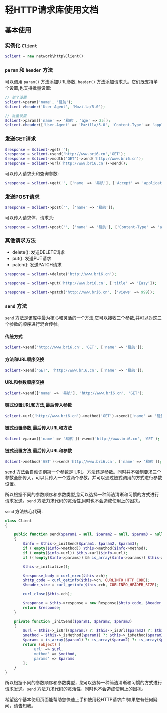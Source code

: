 # 轻HTTP请求库使用文档

## 基本使用

### 实例化 `Client`

```php
$client = new network\http\Client();
```

### `param` 和 `header` 方法  

可以调用 `param()` 方法添加URL参数, `header()` 方法添加请求头。它们既支持单个设置,也支持批量设置:

```php
// 单个设置
$client->param('name', '易航');  
$client->header('User-Agent', 'Mozilla/5.0');

// 批量设置
$client->param(['name' => '易航', 'age' => 25]);  
$client->header(['User-Agent' => 'Mozilla/5.0', 'Content-Type' => 'application/json']);
```

### 发送GET请求

```php
$response = $client->get('');
$response = $client->send('http://www.bri6.cn','GET');
$response = $client->modth('GET')->send('http://www.bri6.cn');
$response = $client->url('http://www.bri6.cn')->send();
```

可以传入请求头和查询参数:  

```php
$response = $client->get('', ['name' => '易航'], ['Accept' => 'application/json']);
```

### 发送POST请求

```php  
$response = $client->post('', ['name' => '易航']);  
```

可以传入请求体、请求头:

```php
$response = $client->post('', ['name' => '易航'], ['Content-Type' => 'application/x-www-form-urlencoded']);
```

### 其他请求方法

- delete(): 发送DELETE请求
- put(): 发送PUT请求
- patch(): 发送PATCH请求

```php
$response = $client->delete('http://www.bri6.cn');

$response = $client->put('http://www.bri6.cn', ['title' => 'Easy']);

$response = $client->patch('http://www.bri6.cn', ['views' => 999]);
```

### `send` 方法

`send` 方法是该库中最为核心和灵活的一个方法,它可以接收三个参数,并可以对这三个参数的顺序进行混合传参。

#### 传统方式

```php
$client->send('http://www.bri6.cn', 'GET', ['name' => '易航']);
```

#### 方法和URL顺序交换

```php
$client->send('GET', 'http://www.bri6.cn', ['name' => '易航']);
```

#### URL和参数顺序交换

```php
$client->send(['name' => '易航'], 'http://www.bri6.cn', 'GET');
```

#### 链式设置URL和方法,最后传入参数

```php
$client->url('http://www.bri6.cn')->method('GET')->send(['name' => '易航']);
```

#### 链式设置参数,最后传入URL和方法  

```php
$client->param(['name' => '易航'])->send('http://www.bri6.cn', 'GET');
```

#### 链式设置方法,最后传入URL和参数  

```php
$client->method('GET')->send('http://www.bri6.cn', ['name' => '易航']);
```

send 方法会自动识别第一个参数是 URL、方法还是参数。同时并不强制要求三个参数全部传入，可以只传入一个或两个参数，并可以通过链式调用的方式进行参数设置。

所以根据不同的参数顺序和参数类型,您可以选择一种简洁清晰和习惯的方式进行请求发送。`send` 方法力求代码的灵活性,同时也不会造成使用上的困扰。

`send` 方法核心代码:

```php
class Client
{

    public function send($param1 = null, $param2 = null, $param3 = null)
    {
        $info = $this->_initSend($param1, $param2, $param3);
        if (!empty($info->method)) $this->method($info->method);
        if (!empty($info->url)) $this->url($info->url);
        if ((!empty($info->params)) && is_array($info->params)) $this->param($info->params);

        $this->_initialize();

        $response_body = curl_exec($this->ch);
        $http_code = curl_getinfo($this->ch, CURLINFO_HTTP_CODE);
        $header_size = curl_getinfo($this->ch, CURLINFO_HEADER_SIZE);

        curl_close($this->ch); 

        $response = $this->response = new Response($http_code, $header_size, $response_body);
        return $response;
    }

    private function _initSend($param1, $param2, $param3)
    {
        $url = $this->_isUrl($param1) ?: $this->_isUrl($param2) ?: $this->_isUrl($param3);
        $method = $this->_isMethod($param1) ?: $this->_isMethod($param2) ?: $this->_isMethod($param3); 
        $params = is_array($param1) ?: is_array($param2) ?: is_array($param3);
        return (object) [
            'url' => $url,
            'method' => $method,
            'params' => $params
        ];
    }
}
```

所以根据不同的参数顺序和参数类型，您可以选择一种简洁清晰和习惯的方式进行请求发送。`send` 方法力求代码的灵活性，同时也不会造成使用上的困扰。

希望这个基本使用页面能帮助您快速上手和使用轻HTTP请求库!如果您有任何疑问，请告知我。
